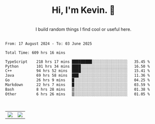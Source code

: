 <!--
**kevin-pek/kevin-pek** is a ✨ _special_ ✨ repository because its `README.md` (this file) appears on your GitHub profile.

Here are some ideas to get you started:

- 🔭 I’m currently working on ...
- 🌱 I’m currently learning ...
- 👯 I’m looking to collaborate on ...
- 🤔 I’m looking for help with ...
- 💬 Ask me about ...
- 📫 How to reach me: ...
- 😄 Pronouns: ...
- ⚡ Fun fact: ...
-->
<div align="center">
  <h1>Hi, I'm Kevin. 👋</h1>
  <br />
  I build random things I find cool or useful here.
</div>
<br />
<!--START_SECTION:waka-->

```txt
From: 17 August 2024 - To: 03 June 2025

Total Time: 609 hrs 16 mins

TypeScript    218 hrs 17 mins █████████░░░░░░░░░░░░░░░░   35.45 %
Python        101 hrs 34 mins ████░░░░░░░░░░░░░░░░░░░░░   16.50 %
C++           94 hrs 52 mins  ████░░░░░░░░░░░░░░░░░░░░░   15.41 %
Java          69 hrs 58 mins  ███░░░░░░░░░░░░░░░░░░░░░░   11.36 %
Go            26 hrs 9 mins   █░░░░░░░░░░░░░░░░░░░░░░░░   04.25 %
Markdown      22 hrs 7 mins   █░░░░░░░░░░░░░░░░░░░░░░░░   03.59 %
Bash          8 hrs 28 mins   ▒░░░░░░░░░░░░░░░░░░░░░░░░   01.38 %
Other         6 hrs 26 mins   ▒░░░░░░░░░░░░░░░░░░░░░░░░   01.05 %
```

<!--END_SECTION:waka-->
<br />
<table width="100%">
  <tr>
    <td align="left" width="50%">
      <img src="https://github-readme-stats-kevin-pek.vercel.app/api?username=kevin-pek&include_all_commits=true&count_private=true&theme=rose_pine" />
    </td>
    <td align="right" width="50%">
      <img src="https://github-readme-stats-kevin-pek.vercel.app/api/top-langs?username=kevin-pek&langs_count=10&hide_progress=true&theme=rose_pine" />
    </td>
  </tr>
</table>
